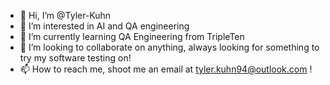 - 👋 Hi, I’m @Tyler-Kuhn
- 👀 I’m interested in AI and QA engineering
- 🌱 I’m currently learning QA Engineering from TripleTen 
- 💞️ I’m looking to collaborate on anything, always looking for something to try my software testing on!
- 📫 How to reach me, shoot me an email at tyler.kuhn94@outlook.com !

<!---
Tyler-Kuhn/Tyler-Kuhn is a ✨ special ✨ repository because its `README.md` (this file) appears on your GitHub profile.
You can click the Preview link to take a look at your changes.
--->
